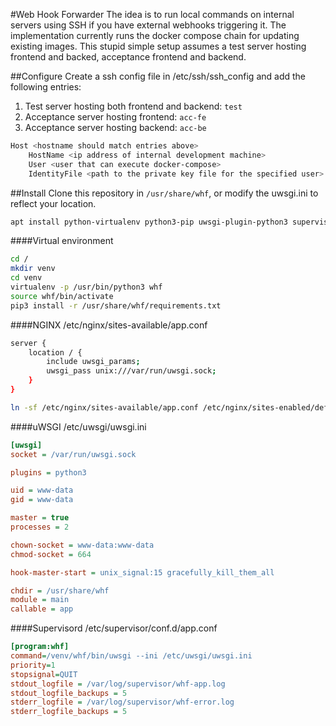 #Web Hook Forwarder
The idea is to run local commands on internal servers using SSH if you have external webhooks triggering it.
The implementation currently runs the docker compose chain for updating existing images.
This stupid simple setup assumes a test server hosting frontend and backed, acceptance frontend and backend.

##Configure
Create a ssh config file in /etc/ssh/ssh_config and add the following entries: 
1. Test server hosting both frontend and backend: `test`
2. Acceptance server hosting frontend: `acc-fe`
3. Acceptance server hosting backend: `acc-be`

```bash
Host <hostname should match entries above>
    HostName <ip address of internal development machine>
    User <user that can execute docker-compose>
    IdentityFile <path to the private key file for the specified user>
```

##Install
Clone this repository in `/usr/share/whf`, or modify the uwsgi.ini to reflect your location.
```bash
apt install python-virtualenv python3-pip uwsgi-plugin-python3 supervisor nginx
```

####Virtual environment
```bash
cd /
mkdir venv
cd venv
virtualenv -p /usr/bin/python3 whf
source whf/bin/activate
pip3 install -r /usr/share/whf/requirements.txt
```
####NGINX
/etc/nginx/sites-available/app.conf
```bash
server {
    location / {
        include uwsgi_params;
        uwsgi_pass unix:///var/run/uwsgi.sock;
    }
}
```
```bash
ln -sf /etc/nginx/sites-available/app.conf /etc/nginx/sites-enabled/default
```

####uWSGI
/etc/uwsgi/uwsgi.ini
```ini
[uwsgi]
socket = /var/run/uwsgi.sock

plugins = python3

uid = www-data
gid = www-data

master = true
processes = 2

chown-socket = www-data:www-data
chmod-socket = 664

hook-master-start = unix_signal:15 gracefully_kill_them_all

chdir = /usr/share/whf
module = main
callable = app
```

####Supervisord
/etc/supervisor/conf.d/app.conf
```ini
[program:whf]
command=/venv/whf/bin/uwsgi --ini /etc/uwsgi/uwsgi.ini
priority=1
stopsignal=QUIT
stdout_logfile = /var/log/supervisor/whf-app.log
stdout_logfile_backups = 5
stderr_logfile = /var/log/supervisor/whf-error.log
stderr_logfile_backups = 5
```
